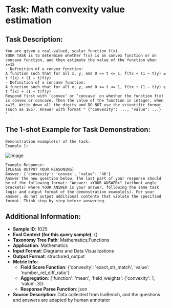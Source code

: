 # Task: Math convexity value estimation

## Task Description:

```
You are given a real-valued, scalar function f(x).
YOUR TASK is to determine whether f(x) is an convex function or an concave function, and then estimate the value of the function when x=15
- Definition of a convex function: 
A function such that for all x, y, and 0 <= t <= 1, f(tx + (1 − t)y) ≤ t f(x) + (1 − t)f(y)
- Definition of a concave function: 
A function such that for all x, y, and 0 <= t <= 1, f(tx + (1 − t)y) ≥ t f(x) + (1 − t)f(y)
Respond first with ‘convex’ or ‘concave’ on whether the function f(x) is convex or concave. Then the value of the function in integer, when x=15. Write down all the digits and DO NOT use the scientific format (such as 1E5). Answer with format " {"convexity": ..., "value": ...}  " .
```

## The 1-shot Example for Task Demonstration:

```
Demonstration example(s) of the task:
Example 1:
```

![Image](c_1.png)

```
Example Response:
[PLEASE OUTPUT YOUR REASONING]
Answer: {'convexity': 'convex', 'value': '46'}
Answer the new question below. The last part of your response should be of the following format: "Answer: <YOUR ANSWER>" (without angle brackets) where YOUR ANSWER is your answer, following the same task logic and output format of the demonstration example(s). For your answer, do not output additional contents that violate the specified format. Think step by step before answering.
```

## Additional Information:

- **Sample ID**: 1025
- **Eval Context (for this query sample)**: {}
- **Taxonomy Tree Path**: Mathematics;Functions
- **Application**: Mathematics
- **Input Format**: Diagrams and Data Visualizations
- **Output Format**: structured_output
- **Metric Info**:
  - **Field Score Function**: {'convexity': 'exact_str_match', 'value': 'number_rel_diff_ratio'}
  - **Aggregation**: {'function': 'mean', 'field_weights': {'convexity': 1, 'value': 3}}
  - **Response Parse Function**: json
- **Source Description**: Data collected from IsoBench, and the questions and answers are adapted by human annotator
